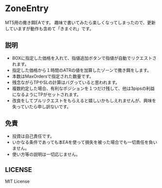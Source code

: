 # ZoneEntry

MT5用の撒き餌EAです。
趣味で書いてみたら楽しくなってしまったので、更新していますが動作も含めて「きまぐれ」です。

## 説明
- BOXに指定した価格を入れて、指値追加ボタンで指値が自動でリクエストされます。
- 指定した価格から１時間のATRの値を加算したゾーンで撒き餌をします。
- 本数はMaxOrdersで指定された数量です。
- 残念ながらTPやSLの計算はバグっていると思われます。
- 複数約定した場合、有利なポジションを１つだけ残して、他は3pipsの利益になるようにTPがセットされます。
- 改良をしてプルリクエストをもらえると嬉しいかもしえれませんが、興味を失っていたら申し訳ないです。

## 免責
- 投資は自己責任です。
- いかなる条件であっても本EAを使って損失を被った場合でも一切責任を負いません。
- 使い方等の説明は一切応じません。

## LICENSE
MIT License
